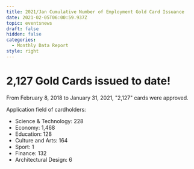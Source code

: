 ```yaml
---
title: 2021/Jan Cumulative Number of Employment Gold Card Issuance
date: 2021-02-05T06:00:59.937Z
topic: eventsnews
draft: false
hidden: false
categories:
  - Monthly Data Report
style: right
---
```

# 2,127 Gold Cards issued to date!

From February 8, 2018 to January 31, 2021, "2,127" cards were approved.

Application field of cardholders:

* Science & Technology: 228
* Economy: 1,468
* Education: 128
* Culture and Arts: 164
* Sport: 1
* Finance: 132
* Architectural Design: 6